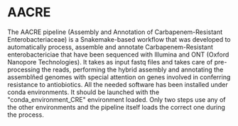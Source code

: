 # AACRE
The AACRE pipeline (Assembly and Annotation of Carbapenem-Resistant Enterobacteriaceae) is a Snakemake-based workflow that was developed to automatically process, assemble and annotate Carbapenem-Resistant enterobactericiae that have been sequenced with Illumina and ONT (Oxford Nanopore Technologies). It takes as input fastq files and takes care of pre-processing the reads, performing the hybrid assembly and annotating the assemblñed genomes with special attention on genes involved in conferring resistance to antiobiotics. 
All the needed software has been installed under conda environments. It should be launched with the "conda_environment_CRE" environment loaded. Only two steps use any of the other environments and the pipeline itself loads the correct one during the process. 
